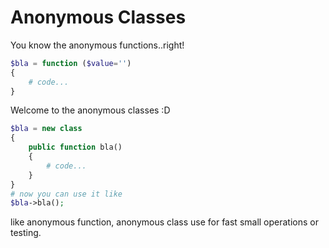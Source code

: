 # Anonymous Classes

You know the anonymous functions..right!
```php
$bla = function ($value='')
{
    # code...
}
```
Welcome to the anonymous classes :D
```php
$bla = new class
{
    public function bla()
    {
        # code...
    }
}
# now you can use it like
$bla->bla();
```
like anonymous function, anonymous class use for fast small operations or testing.
